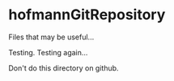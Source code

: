 # hofmannGitRepository
Files that may be useful...

Testing.
Testing again...

Don't do this directory on github.
